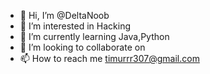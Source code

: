 - 👋 Hi, I’m @DeltaNoob
- 👀 I’m interested in Hacking
- 🌱 I’m currently learning Java,Python
- 💞️ I’m looking to collaborate on 
- 📫 How to reach me timurrr307@gmail.com

<!---
DeltaNoob/DeltaNoob is a ✨ special ✨ repository because its `README.md` (this file) appears on your GitHub profile.
You can click the Preview link to take a look at your changes.
--->

